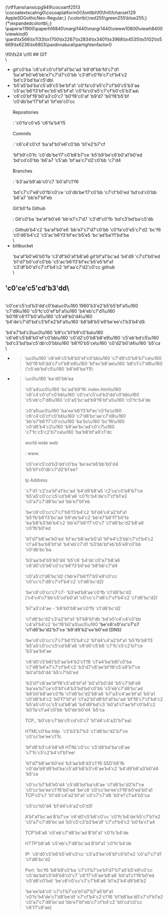 {\rtf1\ansi\ansicpg949\cocoartf2513
\cocoatextscaling0\cocoaplatform0{\fonttbl\f0\fnil\fcharset129 AppleSDGothicNeo-Regular;}
{\colortbl;\red255\green255\blue255;}
{\*\expandedcolortbl;;}
\paperw11900\paperh16840\margl1440\margr1440\vieww10800\viewh8400\viewkind0
\pard\tx566\tx1133\tx1700\tx2267\tx2834\tx3401\tx3968\tx4535\tx5102\tx5669\tx6236\tx6803\pardirnatural\partightenfactor0

\f0\fs24 \cf0 ## GIT\
\
- git\'c0\'ba \'c6\'c4\'c0\'cf\'bf\'a1\'bc\'ad \'b9\'df\'bb\'fd\'c7\'d1 \'ba\'af\'b0\'e6\'bb\'e7\'c7\'d7\'c0\'bb \'c3\'df\'c0\'fb\'c7\'cf\'b4\'c2 \'bd\'c3\'bd\'ba\'c5\'db\
- \'b5\'a5\'bd\'ba\'c5\'a9\'c5\'be\'bf\'a1 \'c0\'fa\'c0\'e5\'c7\'cf\'b0\'c5\'b3\'aa \'c5\'ac\'b6\'f3\'bf\'ec\'b5\'e5\'bf\'a1 \'c0\'fa\'c0\'e5\'c7\'cf\'b0\'c5\'b3\'aa\
- \'c6\'c0\'bf\'f8\'b0\'a3\'c0\'c7 \'b0\'f8\'c0\'af \'b9\'d7 \'b0\'f8\'b5\'bf \'c0\'db\'be\'f7\'bf\'a1 \'bf\'eb\'c0\'cc\
\
Repositories\
\
: \'c0\'fa\'c0\'e5 \'c6\'fa\'b4\'f5\
\
Commits\
\
: \'c6\'c4\'c0\'cf \'ba\'af\'b0\'e6\'c0\'bb \'b1\'e2\'b7\'cf\
\
\'bf\'b9\'c0\'fc \'c0\'db\'be\'f7\'c0\'b8\'b7\'ce \'b5\'b9\'be\'c6\'b0\'a1\'b0\'ed \'bd\'cd\'c0\'bb \'b6\'a7 \'c5\'ab \'bf\'aa\'c7\'d2\'c0\'bb \'c7\'d4\
\
Branches\
\
: \'b3\'aa\'b9\'ab\'c0\'c7 \'b0\'a1\'c1\'f6\
\
\'bd\'c7\'c7\'e8\'c0\'fb\'c0\'ce \'c0\'db\'be\'f7\'c0\'bb \'c7\'cf\'b0\'ed \'bd\'cd\'c0\'bb \'b6\'a7 \'bb\'e7\'bf\'eb\
\
Git\'b0\'fa Github\
\
: Git\'c0\'ba \'ba\'af\'b0\'e6 \'bb\'e7\'c7\'d7 \'c3\'df\'c0\'fb \'bd\'c3\'bd\'ba\'c5\'db\
\
: Github\'b4\'c2 \'ba\'af\'b0\'e6 \'bb\'e7\'c7\'d7\'c0\'bb \'c0\'fa\'c0\'e5\'c7\'d2 \'bc\'f6 \'c0\'d6\'b4\'c2 \'c5\'ac\'b6\'f3\'bf\'ec\'b5\'e5 \'bc\'ad\'ba\'f1\'bd\'ba\
\
- biitbucket\
\
\'ba\'af\'b0\'e6\'b0\'fa \'c3\'df\'b0\'a1\'b8\'a6 git\'bf\'a1\'bc\'ad \'b4\'d9 \'c7\'cf\'b0\'ed \'b1\'d7\'b0\'cd\'c0\'bb \'c5\'ac\'b6\'f3\'bf\'ec\'b5\'e5\'bf\'a1 \'c3\'df\'b0\'a1\'c7\'cf\'b4\'c2 \'bf\'aa\'c7\'d2\'c0\'cc github\
\
## **\'c0\'ce\'c5\'cd\'b3\'dd**\
\
\'c0\'ce\'c5\'cd\'b3\'dd\'c0\'ba\uc0\u160 1960\'b3\'e2\'b5\'b5\'bf\'a1\u160 \'c7\'d9\u160 \'c0\'fc\'c0\'ef\'bf\'a1\u160 \'b4\'eb\'c7\'d1\u160 \'b0\'f8\'c6\'f7\'b0\'a1\u160 \'c5\'a9\'b0\'d4\u160 \'b4\'de\'c7\'d1\'bd\'c3\'b1\'e2\'bf\'a1\u160 \'b8\'b8\'b5\'e9\'be\'ee\'c1\'b3\'b4\'d9.\
\
\'b4\'e7\'bd\'c3\uc0\u160 \'b9\'cc\'b1\'b9\'c0\'ba\u160 \'c6\'e6\'c5\'b8\'b0\'ef\'c0\'bb\u160 \'c0\'d2\'c0\'b8\'b8\'e9\u160 \'c5\'eb\'bd\'c5\u160 \'bd\'c3\'bd\'ba\'c5\'db\'c0\'bb\u160 \'b8\'f0\'b5\'ce\u160 \'c0\'d2\'b0\'d4\u160 \'b5\'ca\
\
- >\uc0\u160 \'c6\'e6\'c5\'b8\'b0\'ef\'c0\'bb\u160 \'c7\'d9\'c0\'b8\'b7\'ce\u160 \'b0\'f8\'b0\'dd\'c7\'cf\'b8\'e9\u160 \'bf\'ec\'b8\'ae\u160 \'b8\'c1\'c7\'d8\u160 (\'c5\'eb\'bd\'c5\u160 \'b8\'b6\'ba\'f1)\
- >\uc0\u160 \'ba\'d0\'bb\'ea\
\
\'c0\'a4\uc0\u160 \'bc\'ad\'b9\'f6: index.html\u160 \'c6\'c4\'c0\'cf\'c0\'bb\u160 \'c0\'ce\'c5\'cd\'b3\'dd\'c0\'bb\u160 \'c5\'eb\'c7\'d8\u160 \'c0\'a5\'bc\'ad\'b9\'f6\'bf\'a1\u160 \'c0\'fc\'b4\'de\
\
\'c0\'a5\uc0\u160 \'ba\'ea\'b6\'f3\'bf\'ec\'c0\'fa:\u160 \'c6\'c4\'c0\'cf\'c0\'bb\u160 \'c7\'d8\'bc\'ae\'c7\'d8\u160 \'bb\'e7\'b6\'f7\'c0\'cc\u160 \'ba\'bc\u160 \'bc\'f6\u160 \'c0\'d6\'b4\'c2\u160 \'b9\'ae\'bc\'ad\'c0\'c7\u160 \'c7\'fc\'c5\'c2\'b7\'ce\u160 \'ba\'b8\'bf\'a9\'c1\'dc\
\
world wide web\
\
: www.\
\
\'c0\'ce\'c5\'cd\'b3\'dd\'c0\'ba \'be\'ee\'b6\'bb\'b0\'d4 \'b5\'bf\'c0\'db\'c7\'d2\'b1\'ee?\
\
Ip Address\
\
\'c7\'d1 \'c2\'ca\'bf\'a1\'bc\'ad \'b4\'d9\'b8\'a5 \'c2\'ca\'c0\'b8\'b7\'ce \'b5\'a5\'c0\'cc\'c5\'cd\'b8\'a6 \'c0\'fc\'b4\'de\'c7\'cf\'b1\'e2 \'c0\'a7\'c7\'d8\'bc\'ad \'bb\'e7\'bf\'eb\
\
\'be\'c6\'c0\'cc\'c7\'c7\'b6\'f3\'b4\'c2 \'b1\'d4\'c4\'a2\'bf\'a1 \'b5\'fb\'b6\'f3\'bc\'ad \'b9\'de\'b4\'c2 \'bb\'e7\'b6\'f7\'b0\'fa \'ba\'b8\'b3\'bb\'b4\'c2 \'bb\'e7\'b6\'f7\'c0\'c7 \'c1\'d6\'bc\'d2\'b8\'a6 \'c0\'fb\'b0\'ed\
\
\'b1\'d7\'b8\'ae\'b0\'ed \'bf\'ec\'b8\'ae\'b0\'a1 \'bf\'e4\'c3\'bb\'c7\'cf\'b4\'c2 \'c1\'a4\'ba\'b8\'bf\'a1 \'b4\'eb\'c7\'d1 \'b3\'bb\'bf\'eb\'b5\'e9\'c0\'bb \'c0\'db\'bc\'ba\
\
\'b3\'aa\'b4\'b5\'b0\'d4 \'b5\'c8 \'b4\'dc\'c0\'a7\'b8\'a6 \'c6\'d0\'c5\'b6\'c0\'cc\'b6\'f3\'b0\'ed \'b8\'bb\'c7\'d4\
\
\'c0\'a5\'c1\'d6\'bc\'d2 (\'bb\'e7\'b6\'f7\'b5\'e9\'c0\'cc \'c0\'cc\'c7\'d8\'c7\'cf\'b4\'c2 \'c1\'d6\'bc\'d2)\
\
\'be\'c6\'c0\'cc\'c7\'c7- \'b3\'ed\'b8\'ae\'c0\'fb \'c1\'d6\'bc\'d2 (\'c4\'c4\'c7\'bb\'c5\'cd\'b0\'a1 \'c0\'cc\'c7\'d8\'c7\'cf\'b4\'c2 \'c1\'d6\'bc\'d2)\
\
\'b7\'a3\'c4\'ae - \'b9\'b0\'b8\'ae\'c0\'fb \'c1\'d6\'bc\'d2\
\
\'c1\'d6\'bc\'d2\'c3\'a2\'bf\'a1 \'b1\'b8\'b1\'db \'b4\'e5\'c4\'c4\'c0\'bb \'c4\'a1\'b4\'c2 \'bc\'f8\'b0\'a3\uc0\u160 **\'be\'c6\'c0\'cc\'c7\'c7 \'c1\'d6\'bc\'d2\'b7\'ce \'b9\'d9\'b2\'ee\'b0\'ed (DNS)**\
\
\'be\'c6\'c0\'cc\'c7\'c7\'b6\'f3\'b4\'c2 \'b1\'d4\'c4\'a2\'bf\'a1 \'b5\'fb\'b6\'f3 \'b5\'a5\'c0\'cc\'c5\'cd\'b8\'a6 \'c6\'d0\'c5\'b6 \'c7\'fc\'c5\'c2\'b7\'ce \'b3\'aa\'b4\'ae\
\
\'c6\'d0\'c5\'b6(\'b3\'aa\'b4\'b2\'c1\'f8 \'c1\'a4\'ba\'b8)\'c0\'ba \'c7\'d8\'b4\'e7\'c7\'cf\'b4\'c2 \'b3\'d7\'c6\'ae\'bf\'f6\'c5\'a9\'b7\'ce \'b0\'a1\'b0\'d4 \'b5\'c7\'b0\'ed\
\
\'b3\'d7\'c6\'ae\'bf\'f6\'c5\'a9\'bf\'a1 \'b0\'a1\'b0\'d4 \'b5\'c7\'b8\'e9 \'ba\'ea\'b7\'ce\'c0\'b1\'c4\'b3\'bd\'bd\'c0\'bb \'c5\'eb\'c7\'d8\'bc\'ad \'b9\'b0\'b8\'ae\'c0\'fb \'c1\'d6\'bc\'d2\'b8\'a6 \'b7\'a3\'c4\'ae\'bf\'a1 \'b0\'a1 \'c0\'d6\'b4\'c2 \'b0\'f7\'bf\'a1 \'c1\'a2\'b1\'d9\'bf\'a1\'bc\'ad \'bf\'f8\'c7\'cf\'b4\'c2 \'b5\'a5\'c0\'cc\'c5\'cd\'b8\'a6 \'b4\'d9\'bd\'c3 \'b0\'a1\'c1\'ae\'bf\'c0\'b4\'c2 \'b0\'fa\'c1\'a4\'c0\'bb \'b0\'de\'b0\'d4 \'b5\'ca\
\
TCP_ \'b0\'cb\'c7\'bb\'c5\'cd\'c0\'c7 \'b1\'d4\'c4\'a2(\'b7\'ea)\
\
HTML\'c0\'ba http. \'c3\'b3\'b7\'b3 \'c1\'d6\'bc\'d2\'b7\'ce \'c0\'cc\'be\'ee\'c1\'fc\
\
\'bf\'d6\'b3\'c4\'b8\'e9 HTNL\'c0\'cc \'c5\'d8\'bd\'ba\'c6\'ae \'c7\'fc\'c5\'c2\'b4\'cf\'b1\'ee!\
\
\'b1\'d7\'b8\'ae\'b0\'ed \'b3\'aa\'b8\'d3\'c1\'f6 SSD\'b6\'fb \'c0\'da\'b9\'d9\'bd\'ba\'c5\'a9\'b8\'b3\'c6\'ae\'b4\'c2 \'b4\'d9\'b8\'a3\'b0\'d4 \'b5\'ca\
\
\'c0\'cc\'b7\'b8\'b0\'d4 \'c5\'d8\'bd\'ba\'c6\'ae \'c1\'d6\'bc\'d2\'b7\'ce \'c0\'cc\'be\'ee\'c1\'f6\'b0\'ed \'be\'c8 \'c0\'cc\'be\'ee\'c1\'f6\'b0\'ed\'b0\'a1 TCP\'c0\'c7 \'b1\'d4\'c4\'a2\'bf\'a1 \'c0\'c7\'c7\'d8 \'b0\'e1\'c1\'a4\'b5\'ca\
\
\'c0\'cc\'b0\'d4 \'b1\'d4\'c4\'a2\'c0\'d3!\
\
A\'bf\'a1\'bc\'ad B\'b7\'ce \'c6\'d0\'c5\'b6\'c0\'cc \'c0\'fc\'b4\'de\'b5\'c7\'b1\'e2 \'c0\'a7\'c7\'d8\'bc\'ad \'b0\'c5\'c3\'b3\'be\'df \'c7\'cf\'b4\'c2 \'b0\'fa\'c1\'a4\
\
TCP\'b8\'a6 \'c5\'eb\'c7\'d8\'bc\'ad B\'bf\'a1 \'c0\'fc\'b4\'de\
\
HTTP\'b8\'a6 \'c5\'eb\'c7\'d8\'bc\'ad B\'bf\'a1 \'c0\'fc\'b4\'de\
\
IP: \'c6\'d0\'c5\'b6\'b5\'e9\'c0\'cc \'c3\'a3\'be\'c6\'bf\'c0\'b1\'e2 \'c0\'a7\'c7\'d1 \'c1\'d6\'bc\'d2\
\
Port: \'bc\'f6 \'b8\'b9\'c0\'ba \'c7\'c1\'b7\'ce\'b1\'d7\'b7\'a5\'b5\'e9\'c0\'cc \'c0\'da\'bd\'c5\'b8\'b8\'c0\'c7 \'c6\'f7\'c6\'ae\'b8\'a6 \'b0\'a1\'c1\'f6\'b0\'ed \'c0\'d6\'c0\'bd/ \'be\'c6\'c0\'cc\'c7\'c7\'b8\'a6 \'b1\'e2\'b4\'d9\'b8\'b2\
\
\'be\'ee\'b4\'c0 \'c7\'c1\'b7\'ce\'b1\'d7\'b7\'a5\'bf\'a1 \'c0\'fc\'b4\'de\'c7\'d8\'be\'df \'c7\'cf\'b4\'c2\'c1\'f6 \'b1\'b8\'ba\'d0\'c7\'cf\'b1\'e2 \'c0\'a7\'c7\'d8\'bc\'ad \'bb\'e7\'bf\'eb\'c7\'cf\'b4\'c2 \'b0\'cd\'c0\'cc \'c6\'f7\'c6\'ae}
